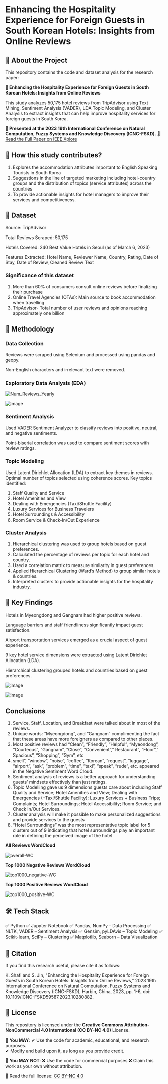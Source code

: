 # Enhancing the Hospitality Experience for Foreign Guests in South Korean Hotels: Insights from Online Reviews
## 📖 About the Project
This repository contains the code and dataset analysis for the research paper:

**📝 Enhancing the Hospitality Experience for Foreign Guests in South Korean Hotels: Insights from Online Reviews**

This study analyzes 50,175 hotel reviews from TripAdvisor using Text Mining, Sentiment Analysis (VADER), LDA Topic Modeling, and Cluster Analysis to extract insights that can help improve hospitality services for foreign guests in South Korea.

**📖 Presented at the 2023 19th International Conference on Natural Computation, Fuzzy Systems and Knowledge Discovery (ICNC-FSKD).** 
[🔗 Read the Full Paper on IEEE Xplore](url)

## 📌 How this study contributes?
1. Explores the accommodation attributes important to English Speaking Tourists in South Korea
2. Suggestions in the line of targeted marketing including hotel-country groups and the distribution of topics (service attributes) across the countries
3. To provide actionable insights for hotel managers to improve their services and competitiveness.

## 📂 Dataset
Source: TripAdvisor

Total Reviews Scraped: 50,175

Hotels Covered: 240 Best Value Hotels in Seoul (as of March 6, 2023)

Features Extracted: Hotel Name, Reviewer Name, Country, Rating, Date of Stay, Date of Review, Cleaned Review Text

### Significance of this dataset
1. More than 60% of consumers consult online reviews before finalizing their purchase
2. Online Travel Agencies (OTAs): Main source to book accommodation when travelling
3. TripAdvisor- Total number of user reviews and opinions reaching approximately one billion 

## 🔬 Methodology

### Data Collection

Reviews were scraped using Selenium and processed using pandas and geopy.

Non-English characters and irrelevant text were removed.

### Exploratory Data Analysis (EDA)
![Num_Reviews_Yearly](https://github.com/user-attachments/assets/f840abcf-9c2b-4582-a551-dbc697b0b047)

![image](https://github.com/user-attachments/assets/1ffa93a2-e4ad-45ea-b990-8312b26d7ef0)


### Sentiment Analysis

Used VADER Sentiment Analyzer to classify reviews into positive, neutral, and negative sentiments.

Point-biserial correlation was used to compare sentiment scores with review ratings.

### Topic Modeling

Used Latent Dirichlet Allocation (LDA) to extract key themes in reviews.
Optimal number of topics selected using coherence scores.
Key topics identified:

1. Staff Quality and Service
2. Hotel Amenities and View
3. Dealing with Emergencies (Taxi/Shuttle Facility)
4. Luxury Services for Business Travelers
5. Hotel Surroundings & Accessibility
6. Room Service & Check-In/Out Experience

### Cluster Analysis

1. Hierarchical clustering was used to group hotels based on guest preferences.
2. Calculated the percentage of reviews per topic for each hotel and country.
3. Used a correlation matrix to measure similarity in guest preferences.
4. Applied Hierarchical Clustering (Ward’s Method) to group similar hotels & countries.
5. Interpreted clusters to provide actionable insights for the hospitality industry.


## 🎯 Key Findings

Hotels in Myeongdong and Gangnam had higher positive reviews.

Language barriers and staff friendliness significantly impact guest satisfaction.

Airport transportation services emerged as a crucial aspect of guest experience.

9 key hotel service dimensions were extracted using Latent Dirichlet Allocation (LDA).

Hierarchical clustering grouped hotels and countries based on guest preferences.

![image](https://github.com/user-attachments/assets/8c84ce66-fff3-4f12-9219-e9454ec89213)

![image](https://github.com/user-attachments/assets/d844996e-c685-484f-9d5e-2fca5c282806)

## Conclusions
1. Service, Staff, Location, and Breakfast were talked about in most of the reviews.
2. Unique words: “Myeongdong”, and “Gangnam” complimenting the fact that these areas have more foreigners as compared to other places.
3. Most positive reviews had “Clean”, “Friendly”, “Helpful”, “Myeondong”, “Courteous”, “Gangnam”, “Close”, “Convenient”,” Restaurant”, “Floor”,” Spacious”, “Shopping”, “Gym”, etc
4. smell”, “window”, “noise”, “coffee”, “Korean”, “request”, “luggage”, “airport”, “ask”, “problem”, “time”, “taxi”, “speak”, “rude”, etc. appeared in the Negative Sentiment Word Cloud.
5. Sentiment analysis of reviews is a better approach for understanding guests’ mindsets effectively than just ratings. 
6. Topic Modelling gave us 9 dimensions guests care about including Staff Quality and Service; Hotel Amenities and View; Dealing with Emergencies (+Taxi/Shuttle Facility); Luxury Services + Business Trips; Complaints; Hotel Surroundings; Hotel Accessibility; Room Service; and Check In/Out Services. 
7. Cluster analysis will make it possible to make personalized suggestions and provide services to the guests
8. “Hotel Surroundings” was the most representative topic label for 5 clusters out of 9 indicating that hotel surroundings play an important role in defining the perceived image of the hotel

**All Reviews WordCloud**
   
![overall-WC](https://github.com/user-attachments/assets/efed1c62-dd66-43e6-a7ad-e17abcd160d3)

**Top 1000 Negative Reviews WordCloud**

![top1000_negative-WC](https://github.com/user-attachments/assets/4d868c85-930b-46b3-aaaf-efd03d5672e5)

**Top 1000 Positive Reviews WordCloud**

![top1000_positive-WC](https://github.com/user-attachments/assets/06080fd9-9a95-42b7-9f73-eab32026ecb9)


## 🛠 Tech Stack

✅ Python
✅ Jupyter Notebook
✅ Pandas, NumPy – Data Processing
✅ NLTK, VADER – Sentiment Analysis
✅ Gensim, pyLDAvis – Topic Modeling
✅ Scikit-learn, SciPy – Clustering
✅ Matplotlib, Seaborn – Data Visualization

## 🔗 Citation

If you find this research useful, please cite it as follows:

K. Shafi and S. Jin, "Enhancing the Hospitality Experience for Foreign Guests in South Korean Hotels: Insights from Online Reviews," 2023 19th International Conference on Natural Computation, Fuzzy Systems and Knowledge Discovery (ICNC-FSKD), Harbin, China, 2023, pp. 1-6, doi: 10.1109/ICNC-FSKD59587.2023.10280882. 


## 📜 License
This repository is licensed under the **Creative Commons Attribution-NonCommercial 4.0 International (CC BY-NC 4.0)** License.  

📌 **You MAY**:
✔ Use the code for academic, educational, and research purposes.  
✔ Modify and build upon it, as long as you provide credit.  

🚫 **You MAY NOT**:
❌ Use the code for commercial purposes
❌ Claim this work as your own without attribution.  

🔗 Read the full license: [CC BY-NC 4.0](https://creativecommons.org/licenses/by-nc/4.0/)  



